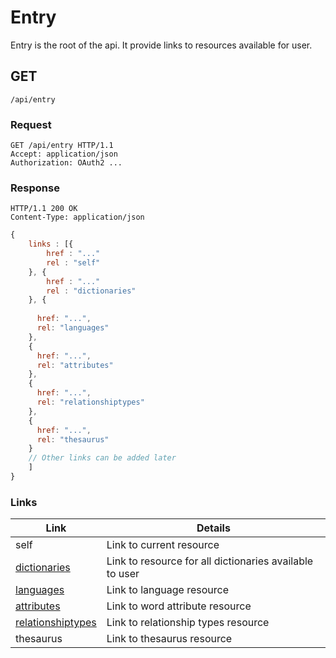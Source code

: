 # Entry

Entry is the root of the api. It provide links to resources available for user.

## GET

`/api/entry`


### Request
```
GET /api/entry HTTP/1.1
Accept: application/json
Authorization: OAuth2 ...
```

### Response
```
HTTP/1.1 200 OK
Content-Type: application/json
```

``` javascript
{
    links : [{
        href : "..."
        rel : "self"
    }, {
        href : "..."
        rel : "dictionaries"
    }, {
    
      href: "...",
      rel: "languages"
    },
    {
      href: "...",
      rel: "attributes"
    },
    {
      href: "...",
      rel: "relationshiptypes"
    },
    {
      href: "...",
      rel: "thesaurus"
    }
    // Other links can be added later
    ]
}
```


### Links

| Link | Details |
| ---- | ---- |
| self | Link to current resource |
| [dictionaries](dictionary/dictionaries.md) | Link to resource for all dictionaries available to user |
| [languages](resources/languages.md) | Link to language resource |
| [attributes](resources/attributes.md) | Link to word attribute resource |
| [relationshiptypes](resources/relationshipTypes.md) | Link to relationship types resource |
| thesaurus | Link to thesaurus resource |
